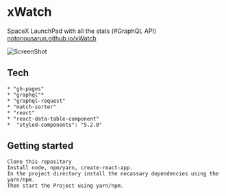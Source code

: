 # xWatch
  SpaceX LaunchPad with all the stats (#GraphQL API)
  [notoriousarun.github.io/xWatch](https://notoriousarun.github.io/xWatch)
  
![ScreenShot]()

## Tech 
    * "gh-pages"
    * "graphql"*
    * "graphql-request"
    * "match-sorter"
    * "react"
    * "react-data-table-component"
    *  "styled-components": "5.2.0"

## Getting started
    Clone this repository
    Install node, npm/yarn, create-react-app.
    In the project directory install the necassary dependencies using the yarn/npm. 
    Then start the Project using yarn/npm.
    
   
